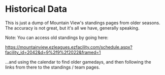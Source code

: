 # Historical Data

This is just a dump of Mountain View's standings pages from older seasons. The accuracy is not great, but it's all we have, generally speaking.

Note: You can access old standings by going here:

https://mountainview.ezleagues.ezfacility.com/schedule.aspx?facility_id=2042&d=9%2f9%2f2022&framed=1

...and using the calendar to find older gamedays, and then following the links from there to the standings / team pages.
